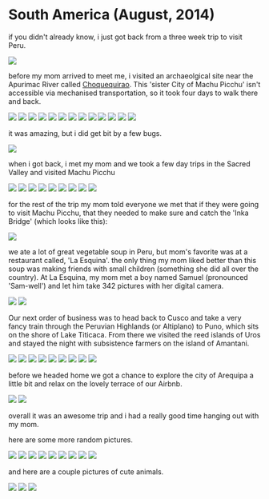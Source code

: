 # South America (August, 2014)

if you didn't already know, i just got back from a three week trip to visit Peru.

![](images/peru/8-7-2014_9-41-02_AM.JPG)

before my mom arrived to meet me, i visited an archaeolgical site near the Apurimac River called [Choquequirao](http://en.wikipedia.org/wiki/Choquequirao).  This 'sister City of Machu Picchu' isn't accessible via mechanised transportation, so it took four days to walk there and back.

![](images/peru/8-11-2014_10-24-37_AM.JPG)
![](images/peru/8-11-2014_10-24-14_AM.JPG)
![](images/peru/8-11-2014_12-11-28_PM.JPG)
![](images/peru/8-11-2014_2-02-25_PM.JPG)
![](images/peru/8-12-2014_4-41-54_AM.JPG)
![](images/peru/8-12-2014_11-07-42_AM.JPG)
![](images/peru/8-12-2014_12-17-56_PM.JPG)
![](images/peru/8-12-2014_12-25-42_PM.JPG)
![](images/peru/8-12-2014_12-40-54_PM.JPG)
![](images/peru/8-12-2014_12-57-22_PM.JPG)
![](images/peru/8-13-2014_1-30-21_PM.JPG)
![](images/peru/8-13-2014_2-57-58_PM.JPG)
![](images/peru/8-14-2014_8-16-44_AM.JPG)

it was amazing, but i did get bit by a few bugs.

![](images/peru/8-14-2014_4-47-20_PM.JPG)

when i got back, i met my mom and we took a few day trips in the Sacred Valley and visited Machu Picchu

![](images/peru/8-14-2014_1-31-43_AM.JPG)
![](images/peru/8-14-2014_8-18-06_PM.JPG)
![](images/peru/8-16-2014_2-16-17_PM.JPG)
![](images/peru/8-16-2014_4-02-32_PM.JPG)
![](images/peru/8-16-2014_4-20-09_PM.JPG)
![](images/peru/8-16-2014_3-08-09_AM.JPG)
![](images/peru/8-16-2014_5-32-21_PM.JPG)
![](images/peru/8-16-2014_7-59-04_PM.JPG)
![](images/peru/8-17-2014_8-11-21_AM.JPG)

for the rest of the trip my mom told everyone we met that if they were going to visit Machu Picchu, that they needed to make sure and catch the 'Inka Bridge' (which looks like this):

![](images/peru/8-17-2014_9-05-38_AM.JPG)

we ate a lot of great vegetable soup in Peru, but mom's favorite was at a restaurant called, 'La Esquina'.  the only thing my mom liked better than this soup was making friends with small children (something she did all over the country).  At La Esquina, my mom met a boy named Samuel (pronounced 'Sam-well') and let him take 342 pictures with her digital camera.

![](images/peru/8-14-2014_4-43-01_AM.JPG)
![](images/peru/8-14-2014_4-44-55_AM.JPG)

Our next order of business was to head back to Cusco and take a very fancy train through the Peruvian Highlands (or Altiplano) to Puno, which sits on the shore of Lake Titicaca.  From there we visited the reed islands of Uros and stayed the night with subsistence farmers on the island of Amantani.

![](images/peru/8-20-2014_7-45-50_AM.JPG)
![](images/peru/8-19-2014_11-28-06_PM.JPG)
![](images/peru/8-20-2014_12-55-11_PM.JPG)
![](images/peru/8-21-2014_6-59-40_PM.JPG)
![](images/peru/8-21-2014_7-33-39_PM.JPG)
![](images/peru/8-21-2014_11-50-30_PM.JPG)
![](images/peru/8-22-2014_2-00-07_PM.JPG)
![](images/peru/8-22-2014_4-52-13_PM.JPG)
![](images/peru/8-22-2014_7-04-30_AM.JPG)

before we headed home we got a chance to explore the city of Arequipa a little bit and relax on the lovely terrace of our Airbnb.

![](images/peru/8-24-2014_11-57-51_PM.JPG)
![](images/peru/8-25-2014_5-17-56_PM.JPG)

overall it was an awesome trip and i had a really good time hanging out with my mom.

here are some more random pictures.

![](images/peru/8-18-2014_2-57-16_PM.JPG)
![](images/peru/8-22-2014_9-51-07_AM.JPG)
![](images/peru/8-22-2014_11-07-20_PM.JPG)
![](images/peru/8-23-2014_7-31-26_AM.JPG)
![](images/peru/8-19-2014_6-07-11_PM.JPG)
![](images/peru/8-15-2014_11-25-31_PM.JPG)
![](images/peru/8-9-2014_1-57-59_PM.JPG)
![](images/peru/8-9-2014_8-56-46_AM.JPG)
![](images/peru/8-9-2014_1-19-24_PM.JPG)

and here are a couple pictures of cute animals.

![](images/peru/8-13-2014_5-15-38_AM.JPG)
![](images/peru/8-15-2014_11-24-10_AM.JPG)
![](images/peru/8-20-2014_1-03-02_PM.JPG)